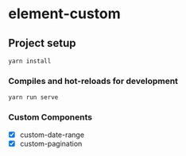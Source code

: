 # element-custom

## Project setup
```
yarn install
```

### Compiles and hot-reloads for development
```
yarn run serve
```

### Custom Components
- [X] custom-date-range
- [X] custom-pagination
